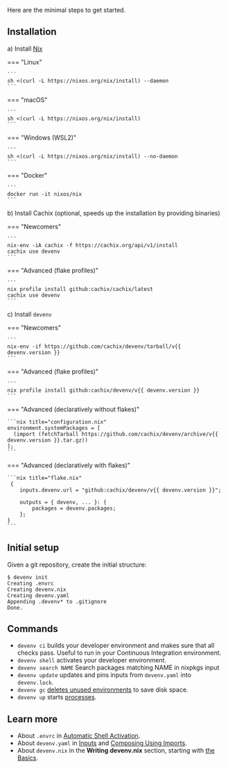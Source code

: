 Here are the minimal steps to get started.

## Installation


a) Install [Nix](https://nixos.org)

=== "Linux"

    ```
    sh <(curl -L https://nixos.org/nix/install) --daemon
    ```
=== "macOS"

    ```
    sh <(curl -L https://nixos.org/nix/install)
    ```

=== "Windows (WSL2)"
   
    ```
    sh <(curl -L https://nixos.org/nix/install) --no-daemon
    ```

=== "Docker"

    ```
    docker run -it nixos/nix
    ```

b) Install Cachix (optional, speeds up the installation by providing binaries)

=== "Newcomers"

    ```
    nix-env -iA cachix -f https://cachix.org/api/v1/install
    cachix use devenv
    ```

=== "Advanced (flake profiles)"

    ```
    nix profile install github:cachix/cachix/latest
    cachix use devenv
    ```

c) Install ``devenv``

=== "Newcomers"

    ```
    nix-env -if https://github.com/cachix/devenv/tarball/v{{ devenv.version }}
    ```

=== "Advanced (flake profiles)"

    ```
    nix profile install github:cachix/devenv/v{{ devenv.version }}
    ```

=== "Advanced (declaratively without flakes)"

    ```nix title="configuration.nix"
    environment.systemPackages = [ 
      (import (fetchTarball https://github.com/cachix/devenv/archive/v{{ devenv.version }}.tar.gz))
    ];
    ```

=== "Advanced (declaratively with flakes)"

    ```nix title="flake.nix"
     {
        inputs.devenv.url = "github:cachix/devenv/v{{ devenv.version }}";

        outputs = { devenv, ... }: {
            packages = devenv.packages;
        };
    }
    ```

## Initial setup

Given a git repository, create the initial structure:

```shell-session
$ devenv init
Creating .envrc
Creating devenv.nix
Creating devenv.yaml
Appending .devenv* to .gitignore
Done.
```

## Commands

- ``devenv ci`` builds your developer environment and makes sure that all checks pass. Useful to run in your Continuous Integration environment.
- ``devenv shell`` activates your developer environment.
- ``devenv search NAME`` Search packages matching NAME in nixpkgs input
- ``devenv update`` updates and pins inputs from ``devenv.yaml`` into ``devenv.lock``.
- ``devenv gc`` [deletes unused environments](garbage-collection.md) to save disk space.
- ``devenv up`` starts [processes](processes.md).

## Learn more

- About ``.envrc`` in [Automatic Shell Activation](automatic-shell-activation.md).
- About ``devenv.yaml`` in [Inputs](inputs.md) and [Composing Using Imports](composing-using-imports.md).
- About ``devenv.nix`` in the **Writing devenv.nix** section, starting with [the Basics](basics.md).
